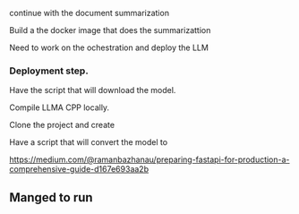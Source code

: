 continue with the document summarization


Build a the docker image that does the summarizattion 


Need to work on the ochestration and deploy the LLM


### Deployment step.

Have the script that will download the model.

Compile LLMA CPP locally.

Clone the project and create 

Have a script that will convert the model to 


https://medium.com/@ramanbazhanau/preparing-fastapi-for-production-a-comprehensive-guide-d167e693aa2b


## Manged to run 


